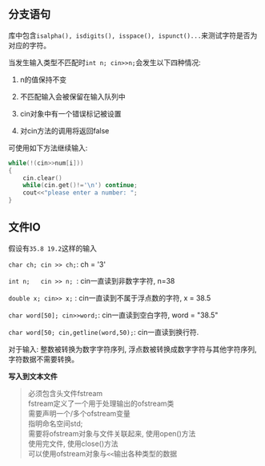 ## 分支语句

<cctype>库中包含`isalpha(), isdigits(), isspace(), ispunct()...`来测试字符是否为对应的字符。

当发生输入类型不匹配时`int n; cin>>n;`会发生以下四种情况:

1. n的值保持不变

2. 不匹配输入会被保留在输入队列中

3. cin对象中有一个错误标记被设置

4. 对cin方法的调用将返回false

可使用如下方法继续输入:

```cpp
while(!(cin>>num[i]))
{
    cin.clear()
    while(cin.get()!='\n') continue;
    cout<<"please enter a number: ";
}
```

## 文件IO

假设有`35.8 19.2`这样的输入

`char ch; cin >> ch;`: ch = '3'

`int n;   cin >> n; `: cin一直读到非数字字符, n=38

`double x; cin>> x;` : cin一直读到不属于浮点数的字符, x = 38.5

`char word[50]; cin>>word;`: cin一直读到空白字符, word = "38.5"

`char word[50; cin,getline(word,50);`: cin一直读到换行符.

对于输入: 整数被转换为数字字符序列, 浮点数被转换成数字字符与其他字符序列, 字符数据不需要转换。

**写入到文本文件**

> 必须包含头文件fstream  
> fstream定义了一个用于处理输出的ofstream类  
> 需要声明一个/多个ofstream变量  
> 指明命名空间std;  
> 需要将ofstream对象与文件关联起来, 使用open()方法  
> 使用完文件, 使用close()方法  
> 可以使用ofstream对象与`<<`输出各种类型的数据

